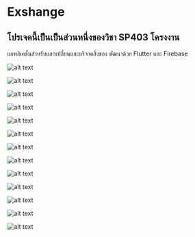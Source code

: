 # Exshange

## โปรเจคนี้เป็นเป็นส่วนหนึ่งของวิชา SP403 โครงงาน

แอพลิเคชั่นสำหรับแลกเปลี่ยนและบริจาคสิ่งของ
พัฒนาด้วย Flutter และ Firebase

![alt text](https://github.com/KitisakChalongjan/Exshange/blob/main/316337020_883032373063634_2959057353957014307_n.jpg)

![alt text](https://github.com/KitisakChalongjan/Exshange/blob/main/316443183_1199603364292140_5547438103973111896_n.jpg)

![alt text](https://github.com/KitisakChalongjan/Exshange/blob/main/316306625_461068246090926_4170415005493136386_n.jpg)

![alt text](https://github.com/KitisakChalongjan/Exshange/blob/main/316149336_1128544947791202_5411076326291583017_n.jpg)

![alt text](https://github.com/KitisakChalongjan/Exshange/blob/main/316183227_1651743831922227_2550744740351821146_n.jpg)

![alt text](https://github.com/KitisakChalongjan/Exshange/blob/main/316303261_876431393779035_7476596382207520945_n.jpg)

![alt text](https://github.com/KitisakChalongjan/Exshange/blob/main/315530068_840481997254007_357799586921942911_n.jpg)

![alt text](https://github.com/KitisakChalongjan/Exshange/blob/main/314712255_846170189763024_1174103310826649785_n.jpg)

![alt text](https://github.com/KitisakChalongjan/Exshange/blob/main/316173958_1507809489642134_5421363837764736050_n.jpg)

![alt text](https://github.com/KitisakChalongjan/Exshange/blob/main/316139181_646390893645183_723641864146967279_n.jpg)

![alt text](https://github.com/KitisakChalongjan/Exshange/blob/main/316194129_3462972293971985_364577466246249004_n.jpg)

![alt text](https://github.com/KitisakChalongjan/Exshange/blob/main/316355333_1096986241013625_5137871365712337240_n.jpg)

![alt text](https://github.com/KitisakChalongjan/Exshange/blob/main/316259853_528514649180924_7151275005922297482_n.jpg)



